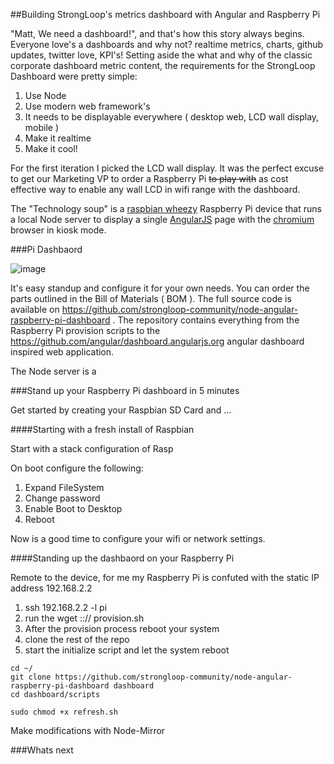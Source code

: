 ##Building StrongLoop's metrics dashboard with Angular and Raspberry Pi

"Matt, We need a dashboard!", and that's how this story always begins. Everyone love's a dashboards and why not? realtime metrics, charts, github updates, twitter love, KPI's! Setting aside the what and why of the classic corporate dashboard metric content, the requirements for the StrongLoop Dashboard were pretty simple:

1. Use Node
1. Use modern web framework's
1. It needs to be displayable everywhere ( desktop web, LCD wall display, mobile )
1. Make it realtime
1. Make it cool!

For the first iteration I picked the LCD wall display.  It was the perfect excuse to get our Marketing VP to order a Raspberry Pi ~~to play with~~ as cost effective way to enable any wall LCD in wifi range with the dashboard.

The "Technology soup" is a [raspbian wheezy](http://www.raspbian.org/) Raspberry Pi device that runs a local Node server to display a single [AngularJS](http://angularjs.org/) page with the [chromium](http://www.chromium.org/) browser in kiosk mode.

###Pi Dashbaord 

![image](https://raw.github.com/strongloop-community/node-angular-raspberry-pi-dashboard/master/screenshots/image1.png)

It's easy standup and configure it for your own needs.  You can order the parts outlined in the Bill of Materials ( BOM ). The full source code is available on https://github.com/strongloop-community/node-angular-raspberry-pi-dashboard .  The repository contains everything from the Raspberry Pi provision scripts to the https://github.com/angular/dashboard.angularjs.org angular dashboard inspired web application.



The Node server is a 



###Stand up your Raspberry Pi dashboard in 5 minutes

Get started by creating your Raspbian SD Card and … 

####Starting with a fresh install of Raspbian

Start with a stack configuration of Rasp

On boot configure the following:

1. Expand FileSystem
1. Change password
1. Enable Boot to Desktop
1. Reboot

Now is a good time to configure your wifi or network settings.

####Standing up the dashbaord on your Raspberry Pi

Remote to the device, for me my Raspberry Pi is confuted with the static IP address 192.168.2.2

1. ssh 192.168.2.2 -l pi
1. run the wget ::// provision.sh 
1. After the provision process reboot your system 
1. clone the rest of the repo
1. start the initialize script and let the system reboot


```
cd ~/
git clone https://github.com/strongloop-community/node-angular-raspberry-pi-dashboard dashboard
cd dashboard/scripts

sudo chmod +x refresh.sh
```



Make modifications with Node-Mirror 



###Whats next







